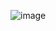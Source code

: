 ![image](https://github.com/miblan/Palindrome/assets/29658804/ce0e6247-48be-4715-8c31-4cf60e0c9a01)

